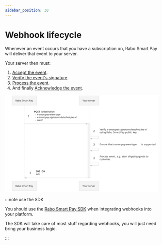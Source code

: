 ```yaml
---
sidebar_position: 30
---
```


# Webhook lifecycle

Whenever an event occurs that you have a subscription on, Rabo Smart Pay will deliver that event to your server.

Your server then must:
1. [Accept the event](./getting-started/implementation-guide.md).
2. [Verify the event's signature](./verifying-signatures.md).
3. [Process the event](./processing-events/overview.md).
4. And finally [Acknowledge the event](./acknowledging-events-and-retries/overview.md).

![webhook sequence diagram](./img/webhook_sequence_diagram.svg)

:::note use the SDK

You should use the [Rabo Smart Pay SDK](#) when integrating webhooks into your platform.

The SDK will take care of most stuff regarding webhooks, you will just need bring your business logic.

:::
